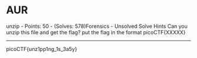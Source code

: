 # AUR

unzip - Points: 50 - (Solves: 578)Forensics - Unsolved
Solve
Hints
Can you unzip this file and get the flag?
put the flag in the format picoCTF{XXXXX}

***

picoCTF{unz1pp1ng_1s_3a5y}